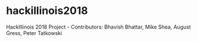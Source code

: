# hackillinois2018
HackIllinois 2018 Project - Contributors: Bhavish Bhattar, Mike Shea, August Gress, Peter Tatkowski
